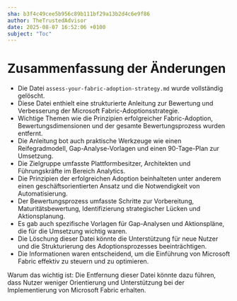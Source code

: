 ```yaml
---
sha: b3f4c49cee5b956c89b111bf29a13b2d4c6e9f86
author: TheTrustedAdvisor
date: 2025-08-07 16:52:06 +0100
subject: "Toc"
---
```


  # Zusammenfassung der Änderungen

- Die Datei `assess-your-fabric-adoption-strategy.md` wurde vollständig gelöscht.
- Diese Datei enthielt eine strukturierte Anleitung zur Bewertung und Verbesserung der Microsoft Fabric-Adoptionsstrategie.
- Wichtige Themen wie die Prinzipien erfolgreicher Fabric-Adoption, Bewertungsdimensionen und der gesamte Bewertungsprozess wurden entfernt.
- Die Anleitung bot auch praktische Werkzeuge wie einen Reifegradmodell, Gap-Analyse-Vorlagen und einen 90-Tage-Plan zur Umsetzung.
- Die Zielgruppe umfasste Plattformbesitzer, Architekten und Führungskräfte im Bereich Analytics.
- Die Prinzipien der erfolgreichen Adoption beinhalteten unter anderem einen geschäftsorientierten Ansatz und die Notwendigkeit von Automatisierung.
- Der Bewertungsprozess umfasste Schritte zur Vorbereitung, Maturitätsbewertung, Identifizierung strategischer Lücken und Aktionsplanung.
- Es gab auch spezifische Vorlagen für Gap-Analysen und Aktionspläne, die für die Umsetzung wichtig waren.
- Die Löschung dieser Datei könnte die Unterstützung für neue Nutzer und die Strukturierung des Adoptionsprozesses beeinträchtigen.
- Die Informationen waren entscheidend, um die Einführung von Microsoft Fabric effektiv zu steuern und zu optimieren.

Warum das wichtig ist: Die Entfernung dieser Datei könnte dazu führen, dass Nutzer weniger Orientierung und Unterstützung bei der Implementierung von Microsoft Fabric erhalten.
